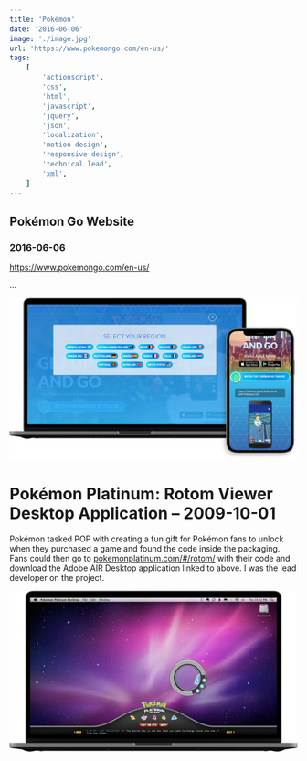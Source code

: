```yaml
---
title: 'Pokémon'
date: '2016-06-06'
image: './image.jpg'
url: 'https://www.pokemongo.com/en-us/'
tags:
    [
        'actionscript',
        'css',
        'html',
        'javascript',
        'jquery',
        'json',
        'localization',
        'motion design',
        'responsive design',
        'technical lead',
        'xml',
    ]
---
```


## Pokémon Go Website

### 2016-06-06

https://www.pokemongo.com/en-us/

...

![Pokémon Go Website](./pokemon-go-1.webp)

# Pokémon Platinum: Rotom Viewer Desktop Application – 2009-10-01

Pokémon tasked POP with creating a fun gift for Pokémon fans to unlock when they purchased a game and found the code inside the packaging. Fans could then go to [pokemonplatinum.com/#/rotom/](https://www.pokemonplatinum.com/#/rotom/) with their code and download the Adobe AIR Desktop application linked to above. I was the lead developer on the project.

![Pokémon Go Website](./pokemon-platinum-1.webp)
